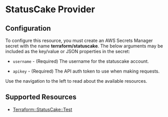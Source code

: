 # StatusCake Provider

## Configuration

To configure this resource, you must create an AWS Secrets Manager secret with the name **terraform/statuscake**. The below arguments may be included as the key/value or JSON properties in the secret:

* ``username`` - (Required) The username for the statuscake account.

* ``apikey`` - (Required) The API auth token to use when making requests.

Use the navigation to the left to read about the available resources.


## Supported Resources

* [Terraform::StatusCake::Test](../resources/statuscake/Terraform-StatusCake-Test/docs/README.md)
